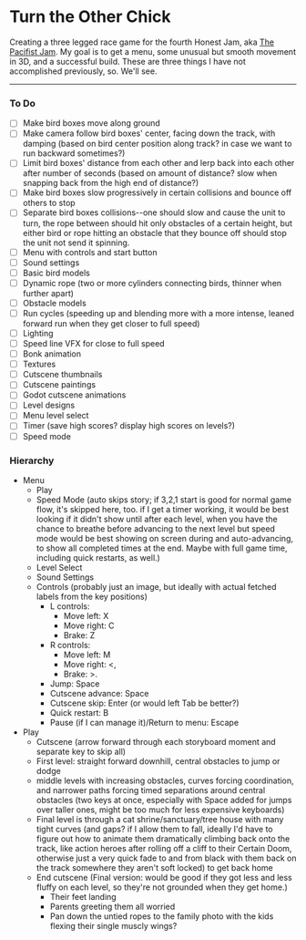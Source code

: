 # Turn the Other Chick

 Creating a three legged race game for the fourth Honest Jam, aka [The Pacifist Jam](https://itch.io/jam/honest-jam-4).
 My goal is to get a menu, some unusual but smooth movement in 3D, and a successful build. These are three things I have not accomplished previously, so. We'll see.

---

### To Do

- [ ] Make bird boxes move along ground
- [ ] Make camera follow bird boxes' center, facing down the track, with damping (based on bird center position along track? in case we want to run backward sometimes?)
- [ ] Limit bird boxes' distance from each other and lerp back into each other after number of seconds (based on amount of distance? slow when snapping back from the high end of distance?)
- [ ] Make bird boxes slow progressively in certain collisions and bounce off others to stop
- [ ] Separate bird boxes collisions--one should slow and cause the unit to turn, the rope between should hit only obstacles of a certain height, but either bird or rope hitting an obstacle that they bounce off should stop the unit not send it spinning.
- [ ] Menu with controls and start button
- [ ] Sound settings
- [ ] Basic bird models
- [ ] Dynamic rope (two or more cylinders connecting birds, thinner when further apart)
- [ ] Obstacle models
- [ ] Run cycles (speeding up and blending more with a more intense, leaned forward run when they get closer to full speed)
- [ ] Lighting
- [ ] Speed line VFX for close to full speed
- [ ] Bonk animation
- [ ] Textures
- [ ] Cutscene thumbnails
- [ ] Cutscene paintings
- [ ] Godot cutscene animations
- [ ] Level designs
- [ ] Menu level select
- [ ] Timer (save high scores? display high scores on levels?)
- [ ] Speed mode

### Hierarchy

- Menu
  - Play
  - Speed Mode (auto skips story; if 3,2,1 start is good for normal game flow, it's skipped here, too. if I get a timer working, it would be best looking if it didn't show until after each level, when you have the chance to breathe before advancing to the next level but speed mode would be best showing on screen during and auto-advancing, to show all completed times at the end. Maybe with full game time, including quick restarts, as well.)
  - Level Select
  - Sound Settings
  - Controls (probably just an image, but ideally with actual fetched labels from the key positions)
    - L controls:
      - Move left: X
      - Move right: C
      - Brake: Z
    - R controls:
      - Move left: M
      - Move right: <,
      - Brake: >.
    - Jump: Space
    - Cutscene advance: Space
    - Cutscene skip: Enter (or would left Tab be better?)
    - Quick restart: B
    - Pause (if I can manage it)/Return to menu: Escape
- Play
  - Cutscene (arrow forward through each storyboard moment and separate key to skip all)
  - First level: straight forward downhill, central obstacles to jump or dodge
  - middle levels with increasing obstacles, curves forcing coordination, and narrower paths forcing timed separations around central obstacles (two keys at once, especially with Space added for jumps over taller ones, might be too much for less expensive keyboards)
  - Final level is through a cat shrine/sanctuary/tree house with many tight curves (and gaps? if I allow them to fall, ideally I'd have to figure out how to animate them dramatically climbing back onto the track, like action heroes after rolling off a cliff to their Certain Doom, otherwise just a very quick fade to and from black with them back on the track somewhere they aren't soft locked) to get back home
  - End cutscene (Final version: would be good if they got less and less fluffy on each level, so they're not grounded when they get home.)
    - Their feet landing
    - Parents greeting them all worried
    - Pan down the untied ropes to the family photo with the kids flexing their single muscly wings?
